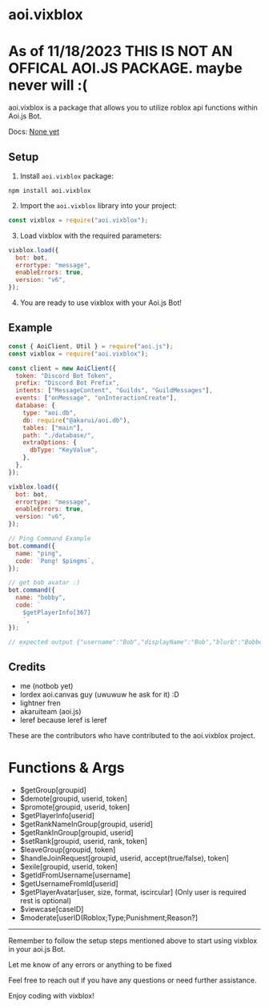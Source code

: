 # aoi.vixblox

# As of 11/18/2023 **THIS IS NOT AN OFFICAL AOI.JS PACKAGE. maybe never will :(**

aoi.vixblox is a package that allows you to utilize roblox api functions within Aoi.js Bot.

Docs: [None yet](https://github.com/berticulousnert/vixblox)

## Setup

1. Install `aoi.vixblox` package:

```shell
npm install aoi.vixblox
```

2. Import the `aoi.vixblox` library into your project:

```javascript
const vixblox = require("aoi.vixblox");
```

3. Load vixblox with the required parameters:

```javascript
vixblox.load({
  bot: bot,
  errortype: "message",
  enableErrors: true,
  version: "v6",
});
```

4. You are ready to use vixblox with your Aoi.js Bot!

## Example

```javascript
const { AoiClient, Util } = require("aoi.js");
const vixblox = require("aoi.vixblox");

const client = new AoiClient({
  token: "Discord Bot Token",
  prefix: "Discord Bot Prefix",
  intents: ["MessageContent", "Guilds", "GuildMessages"],
  events: ["onMessage", "onInteractionCreate"],
  database: {
    type: "aoi.db",
    db: require("@akarui/aoi.db"),
    tables: ["main"],
    path: "./database/",
    extraOptions: {
      dbType: "KeyValue",
    },
  },
});

vixblox.load({
  bot: bot,
  errortype: "message",
  enableErrors: true,
  version: "v6",
});

// Ping Command Example
bot.command({
  name: "ping",
  code: `Pong! $pingms`,
});

// get bob avatar :)
bot.command({
  name: "bobby",
  code: `
    $getPlayerInfo[367]
    `,
});

// expected output {"username":"Bob","displayName":"Bob","blurb":"Bobbeh es meh","joinDate":"2006-07-21T21:30:46.670Z","age":6329,"friendCount":92,"followerCount":55034,"followingCount":17658,"oldNames":[],"isBanned":false}
```

## Credits

- me (notbob yet)
- lordex aoi.canvas guy (uwuwuw he ask for it) :D
- lightner fren
- akaruiteam (aoi.js)
- leref because leref is leref

These are the contributors who have contributed to the aoi.vixblox project.

# Functions & Args

- $getGroup[groupid]
- $demote[groupid, userid, token]
- $promote[groupid, userid, token]
- $getPlayerInfo[userid]
- $getRankNameInGroup[groupid, userid]
- $getRankInGroup[groupid, userid]
- $setRank[groupid, userid, rank, token]
- $leaveGroup[groupid, token]
- $handleJoinRequest[groupid, userid, accept(true/false), token]
- $exile[groupid, userid, token]
- $getIdFromUsername[username]
- $getUsernameFromId[userid]
- $getPlayerAvatar[user, size, format, iscircular] (Only user is required rest is optional)
- $viewcase[caseID]
- $moderate[userID(Roblox;Type;Punishment;Reason?]

---

Remember to follow the setup steps mentioned above to start using vixblox in your aoi.js Bot.

Let me know of any errors or anything to be fixed

Feel free to reach out if you have any questions or need further assistance.

Enjoy coding with vixblox!
